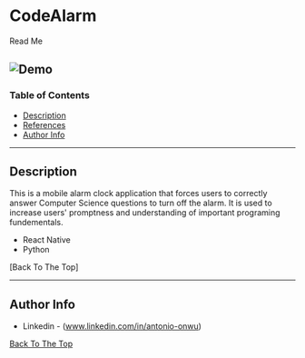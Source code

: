 # CodeAlarm
Read Me 


![Demo](https://user-images.githubusercontent.com/43736225/118321052-acc24500-b4c2-11eb-84bc-633a761bde5d.PNG)
---

### Table of Contents


- [Description](#description)
- [References](#references)
- [Author Info](#author-info)

---

## Description

This is a mobile alarm clock application that forces users to correctly answer Computer Science questions to turn off the alarm. It is used to increase users' promptness and understanding of important programing fundementals.

- React Native
- Python

[Back To The Top] 


---

## Author Info

- Linkedin - (www.linkedin.com/in/antonio-onwu)

[Back To The Top](#read-me-template)

